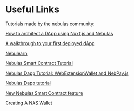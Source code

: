 # Useful Links


Tutorials made by the nebulas community:

[How to architect a DApp using Nuxt.js and Nebulas](https://medium.freecodecamp.org/architecting-dapp-using-nuxt-js-nebulas-fc00712ae341
)

[A walkthrough to your first deployed dApp](https://medium.com/coinmonks/setup-nebulas-development-environment-b8f8f022b170
)

[Nebulearn](http://nebulearn.com/official-docs/installation)


[Nebulas Smart Contract Tutorial](https://www.youtube.com/watch?v=cQBM4xwcGZw&t=1095s
)

[Nebulas Dapp Tutorial: WebExtensionWallet and NebPay.js](https://www.youtube.com/watch?v=wwJz3TEf_2Y
)

[Nebulas Dapp tutorial](https://medium.com/coinmonks/dapp-tutorial-72f0ae39f538
)

[New Nebulas Smart Contract feature](https://medium.com/nebulasio/new-nebulas-smart-contract-feature-e15046804b3c
)

[Creating A NAS Wallet](https://medium.com/nebulasio/creating-a-nas-wallet-9d01b5fa2df6)
